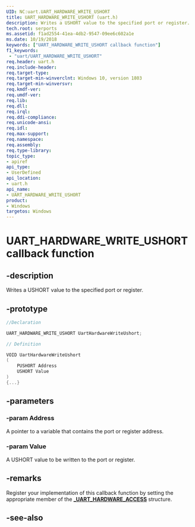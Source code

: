 ```yaml
---
UID: NC:uart.UART_HARDWARE_WRITE_USHORT
title: UART_HARDWARE_WRITE_USHORT (uart.h)
description: Writes a USHORT value to the specified port or register.
tech.root: serports
ms.assetid: f1ad2554-41ea-4db2-9547-09ee6c602a1e
ms.date: 10/19/2018
keywords: ["UART_HARDWARE_WRITE_USHORT callback function"]
f1_keywords:
 - "uart/UART_HARDWARE_WRITE_USHORT"
req.header: uart.h
req.include-header:
req.target-type:
req.target-min-winverclnt: Windows 10, version 1803
req.target-min-winversvr:
req.kmdf-ver:
req.umdf-ver:
req.lib:
req.dll:
req.irql:
req.ddi-compliance:
req.unicode-ansi:
req.idl:
req.max-support:
req.namespace:
req.assembly:
req.type-library:
topic_type:
- apiref
api_type:
- UserDefined
api_location:
- uart.h
api_name:
- UART_HARDWARE_WRITE_USHORT
product:
- Windows
targetos: Windows
---
```


# UART_HARDWARE_WRITE_USHORT callback function

## -description

Writes a USHORT value to the specified port or register.

## -prototype

```cpp
//Declaration

UART_HARDWARE_WRITE_USHORT UartHardwareWriteUshort;

// Definition

VOID UartHardwareWriteUshort
(
	PUSHORT Address
	USHORT Value
)
{...}

```

## -parameters

### -param Address
A pointer to a variable that contains the port or register address.

### -param Value
A USHORT value to be written to the port or register.


## -remarks

Register your implementation of this callback function by setting the appropriate member of the [**_UART_HARDWARE_ACCESS**](ns-uart-_uart_hardware_access.md) structure.


## -see-also
